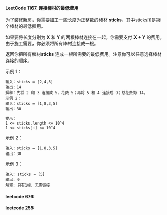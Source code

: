 #### LeetCode 1167. 连接棒材的最低费用

为了装修新房，你需要加工一些长度为正整数的棒材 **sticks**，其中sticks[i]是第i个棒材的最低费用。

如果要将长度分别为 **X** 和 **Y** 的两根棒材连接在一起，你需要支付 **X + Y** 的费用。 由于施工需要，你必须将所有棒材连接成一根。

返回你把所有棒材**sticks** 连成一根所需要的最低费用。注意你可以任意选择棒材连接的顺序。

示例 1：

```
输入：sticks = [2,4,3]
输出：14
解释：先将 2 和 3 连接成 5，花费 5；再将 5 和 4 连接成 9；总花费为 14。
示例 2：
输入：sticks = [1,8,3,5]
输出：30
 
提示：
1 <= sticks.length <= 10^4
1 <= sticks[i] <= 10^4
```

示例 2：

```
输入：sticks = [1,8,3,5]
输出：30
```

示例 3：

```
输入: sticks = [5]
输出: 0
解释: 只有1根，无需链接
```



#### leetcode 676

#### leetcode 255